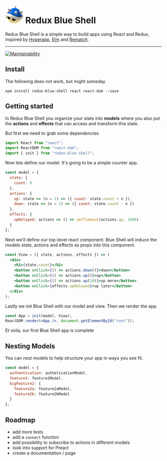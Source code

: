 # ![Blue shell logo](assets/blue-shell.png) Redux Blue Shell

Redux Blue Shell is a simple way to build apps using React and Redux, inspired by [Hyperapp](https://hyperapp.js.org/), [Elm](http://elm-lang.org/) and [Rematch](https://rematch.gitbooks.io/rematch/#getting-started).

---

[![Maintainability](https://api.codeclimate.com/v1/badges/ce71bd86f49fa8e9fd22/maintainability)](https://codeclimate.com/github/sra448/redux-blue-shell/maintainability)

## Install

The following does not work, but might someday

```
npm install redux-blue-shell react react-dom --save
```

## Getting started

In Redux Blue Shell you organize your state into **models** where you also put the **actions** and **effects** that can access and transform this state.

But first we need to grab some dependencies

```jsx
import React from "react";
import ReactDOM from "react-dom";
import { init } from "redux-blue-shell";
```

Now lets define our model. It's going to be a simple counter app.

```jsx
const model = {
  state: {
    count: 0
  },
  actions: {
    up: state => (n = 1) => ({ count: state.count + n }),
    down: state => (n = 1) => ({ count: state.count - n })
  },
  effects: {
    upDelayed: actions => () => setTimeout(actions.up, 1000)
  }
};
```

Next we'll define our top-level react component. Blue Shell will induce the models state, actions and effects as props into this component.

```jsx
const View = ({ state, actions, effects }) => (
  <div>
    <h1>{state.count}</h1>
    <button onClick={() => actions.down()}>down</button>
    <button onClick={() => actions.up()}>up</button>
    <button onClick={() => actions.up(10)}>up more</button>
    <button onClick={effects.upDelayed}>up later</button>
  </div>
);
```

Lastly we init Blue Shell with our model and view. Then we render the app.

```jsx
const App = init(model, View);
ReactDOM.render(<App />, document.getElementById("root"));
```

Et voila, our first Blue Shell app is complete

## Nesting Models

You can nest models to help structure your app in ways you see fit.

```jsx
const model = {
  authentication: autheticationModel,
  feature1: feature1Model,
  bigFeature2: {
    feature2a: feature2aModel,
    feature2b: feature2bModel
  }
};
```

## Roadmap

* add more tests
* add a `connect` function
* add possibility to subscribe to actions in different models
* look into support for Preact
* create a documentation / page
